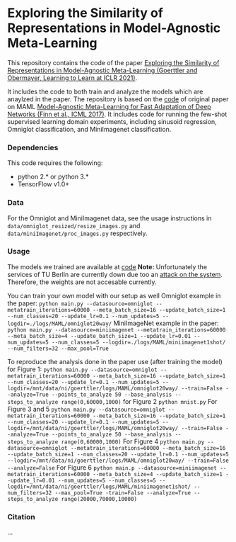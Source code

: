  # Exploring the Similarity of Representations in Model-Agnostic Meta-Learning
 
 This repository contains the code of the paper [Exploring the Similarity of Representations in Model-Agnostic Meta-Learning (Goerttler and Obermayer, Learning to Learn at ICLR 2021)](https://openreview.net/forum?id=yOQbCLSWg0b). 
 
 It includes the code to both train and analyze the models which are anaylzed in the paper.
 The repository is based on the [code](https://github.com/cbfinn/maml) of original paper on MAML [Model-Agnostic Meta-Learning for Fast Adaptation of Deep Networks (Finn et al., ICML 2017)](https://arxiv.org/abs/1703.03400). It includes code for running the few-shot supervised learning domain experiments, including sinusoid regression, Omniglot classification, and MiniImagenet classification.

### Dependencies
This code requires the following:
* python 2.\* or python 3.\*
* TensorFlow v1.0+

### Data
For the Omniglot and MiniImagenet data, see the usage instructions in `data/omniglot_resized/resize_images.py` and `data/miniImagenet/proc_images.py` respectively.

### Usage

The models we trained are available at [code](https://tubcloud.tu-berlin.de/apps/files/?dir=/&fileid=749323232772303)
**Note:** Unfortunately the services of TU Berlin are currently down due too an [attack on the system](https://www.campusmanagement.tu-berlin.de/zecm/). Therefore, the weights are not accesable currently.

You can train your own model with our setup as well
Omniglot example in the paper: `python main.py --datasource=omniglot --metatrain_iterations=60000 --meta_batch_size=16 --update_batch_size=1 --num_classes=20 --update_lr=0.1 --num_updates=5 --logdir=./logs/MAML/omniglot20way/`
MiniImageNet example in the paper: `python main.py --datasource=miniimagenet --metatrain_iterations=60000 --meta_batch_size=4 --update_batch_size=1 --update_lr=0.01 --num_updates=5 --num_classes=5 --logdir=./logs/MAML/miniimagenet1shot/ --num_filters=32 --max_pool=True`


To reproduce the analysis done in the paper use (after training the model)
for Figure 1:
`python main.py --datasource=omniglot --metatrain_iterations=60000 --meta_batch_size=16 --update_batch_size=1 --num_classes=20 --update_lr=0.1 --num_updates=5 --logdir=/mnt/data/ni/goerttler/logs/MAML/omniglot20way/ --train=False --analyze=True --points_to_analyze 50 --base_analysis --steps_to_analyze range(0,60000,1000)`
for Figure 2
`python mnist.py`
For Figure 3 and 5
`python main.py --datasource=omniglot --metatrain_iterations=60000 --meta_batch_size=16 --update_batch_size=1 --num_classes=20 --update_lr=0.1 --num_updates=5 --logdir=/mnt/data/ni/goerttler/logs/MAML/omniglot20way/ --train=False --analyze=True --points_to_analyze 50 --base_analysis --steps_to_analyze range(0,60000,1000)`
For Figure 4
`python main.py --datasource=omniglot --metatrain_iterations=60000 --meta_batch_size=16 --update_batch_size=1 --num_classes=20 --update_lr=0.1 --num_updates=5 --logdir=/mnt/data/ni/goerttler/logs/MAML/omniglot20way/ --train=False --analyze=False`
For Figure 6
`python main.p --datasource=miniimagenet --metatrain_iterations=60000 --meta_batch_size=4 --update_batch_size=1 --update_lr=0.01 --num_updates=5 --num_classes=5 --logdir=/mnt/data/ni/goerttler/logs/MAML/miniimagenet1shot/ --num_filters=32 --max_pool=True -train=False --analyze=True --steps_to_analyze range(20000,70000,10000)`

### Citation
...
